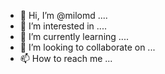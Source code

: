 - 👋 Hi, I’m @milomd ....
- 👀 I’m interested in ....
- 🌱 I’m currently learning ....
- 💞️ I’m looking to collaborate on ...
- 📫 How to reach me ...

<!---
milomd/milomd is a ✨ special ✨ repository because its `README.md` (this file) appears on your GitHub profile.
You can click the Preview link to take a look at your changes.
--->
